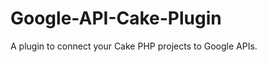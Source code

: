 Google-API-Cake-Plugin
======================

A plugin to connect your Cake PHP projects to Google APIs.
